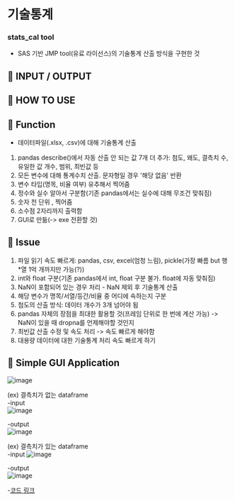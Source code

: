 # 기술통계        
### stats_cal tool    
 - SAS 기반 JMP tool(유료 라이선스)의 기술통계 산출 방식을 구현한 것    

## 📄 INPUT / OUTPUT    

## 📄 HOW TO USE     

## 📄 Function    
 - 데이터파일(.xlsx, .csv)에 대해 기술통계 산출               
 1) pandas describe()에서 자동 산출 안 되는 값 7개 더 추가: 첨도, 왜도, 결측치 수, 유일한 값 개수, 범위, 최빈값 등     
 2) 모든 변수에 대해 통계수치 산출. 문자형일 경우 '해당 없음' 반환        
 3) 변수 타입(명목, 비율 여부) 유추해서 찍어줌        
 4) 정수와 실수 알아서 구분함(기존 pandas에서는 실수에 대해 무조건 맞춰짐)           
 5) 숫자 천 단위 , 찍어줌   
 6) 소수점 2자리까지 출력함    
 7) GUI로 만듦(-> exe 전환할 것)     
 
## 📄 Issue        
 1) 파일 읽기 속도 빠르게: pandas, csv, excel(엄청 느림), pickle(가장 빠름 but 행*열 1억 개까지만 가능(?))       
 2) int와 float 구분(기존 pandas에서 int, float 구분 불가. float에 자동 맞춰짐)   
 3) NaN이 포함되어 있는 경우 처리 - NaN 제외 후 기술통계 산출       
 4) 해당 변수가 명목/서열/등간/비율 중 어디에 속하는지 구분    
 5) 첨도의 산출 방식: 데이터 개수가 3개 넘어야 됨   
 6) pandas 자체의 장점을 최대한 활용할 것(프레임 단위로 한 번에 계산 가능) -> NaN이 있을 때 dropna를 언제해야할 것인지    
 7) 최빈값 산출 수정 및 속도 처리 -> 속도 빠르게 해야함                
 8) 대용량 데이터에 대한 기술통계 처리 속도 빠르게 하기    
 

## 📄 Simple GUI Application
![image](https://user-images.githubusercontent.com/44013936/90158945-a3d50380-ddca-11ea-81dc-941d534d2b69.png)    

(ex) 결측치가 없는 dataframe   
-input    
![image](https://user-images.githubusercontent.com/44013936/90232698-06281580-de58-11ea-88ae-57cfa5b072b8.png)     

-output    
![image](https://user-images.githubusercontent.com/44013936/90232799-222bb700-de58-11ea-8619-0f9efabef581.png)    

(ex) 결측치가 있는 dataframe    
-input
![image](https://user-images.githubusercontent.com/44013936/90232489-bb0e0280-de57-11ea-8228-3b28aec0a225.png)    

-output    
![image](https://user-images.githubusercontent.com/44013936/90232628-eb55a100-de57-11ea-8113-c3cd437c3ef7.png)    

-[코드 링크](https://github.com/sohyunwriter/ai-tech-archive/blob/master/descriptive_statistics/stats_cal.py)    
